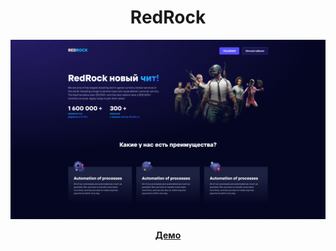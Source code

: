 <h1 align="center">RedRock</h1>
<img src="https://github.com/sergeybespyatov/RedRock/blob/main/screenshot.jpg">
<p align="center"><strong><a href="https://sergeybespyatov.github.io/RedRock" target="_blank">Демо</a></strong></p>
